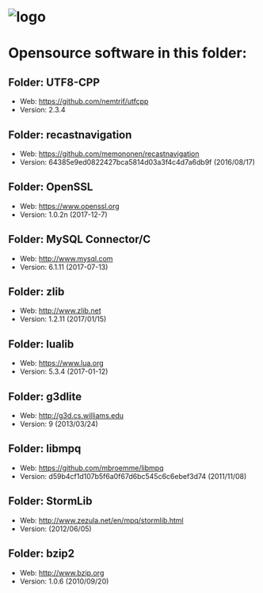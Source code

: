 # ![logo](http://ascemu.org/images/logo.png)

# Opensource software in this folder:

## Folder: UTF8-CPP
- Web: https://github.com/nemtrif/utfcpp
- Version: 2.3.4

## Folder: recastnavigation
- Web: https://github.com/memononen/recastnavigation
- Version: 64385e9ed0822427bca5814d03a3f4c4d7a6db9f (2016/08/17)  

## Folder: OpenSSL
- Web: https://www.openssl.org
- Version: 1.0.2n (2017-12-7)

## Folder: MySQL Connector/C
- Web: http://www.mysql.com
- Version: 6.1.11 (2017-07-13)

## Folder: zlib
- Web: http://www.zlib.net
- Version: 1.2.11 (2017/01/15)

## Folder: lualib
- Web: https://www.lua.org
- Version: 5.3.4 (2017-01-12)

## Folder: g3dlite
- Web: http://g3d.cs.williams.edu
- Version: 9 (2013/03/24)

## Folder: libmpq
- Web: https://github.com/mbroemme/libmpq
- Version: d59b4cf1d107b5f6a0f67d6bc545c6c6ebef3d74 (2011/11/08)

## Folder: StormLib
- Web: http://www.zezula.net/en/mpq/stormlib.html
- Version: (2012/06/05)

## Folder: bzip2
- Web: http://www.bzip.org
- Version: 1.0.6 (2010/09/20)
